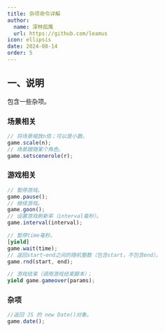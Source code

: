 ```yaml
---
title: 杂项命令详解
author:
  name: 深林孤鹰
  url: https://github.com/leamus
icon: ellipsis
date: 2024-08-14
order: 5
---
```


## 一、说明

包含一些杂项。

### 场景相关

```js
// 将场景缩放n倍；可以是小数。
game.scale(n);
// 场景跟随某个角色。
game.setscenerole(r);
```

### 游戏相关

```js
// 暂停游戏。
game.pause();
// 继续游戏。
game.goon();
// 设置游戏刷新率（interval毫秒）。
game.interval(interval);

// 暂停time毫秒。
[yield]
game.wait(time);
// 返回start~end之间的随机整数（包含start，不包含end）。
game.rnd(start, end);

// 游戏结束（调用游戏结束脚本）；
yield game.gameover(params);
```

### 杂项

```js
//返回 JS 的 new Date()对象。
game.date();
```
